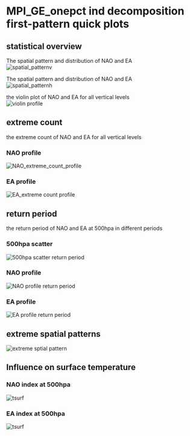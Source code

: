 



# MPI_GE_onepct ind decomposition first-pattern quick plots

## statistical overview


The spatial pattern and distribution of NAO and EA  
![spatial_patternv](plots/MPI_GE_onepct/ind_first_spatial_pattern_violin500hpa.png)

The spatial pattern and distribution of NAO and EA  
![spatial_patternh](plots/MPI_GE_onepct/ind_first_spatial_pattern_hist500hpa.png)

the violin plot of NAO and EA for all vertical levels  
![violin profile](plots/MPI_GE_onepct/ind_first_violin_profile.png)
## extreme count


the extreme count of NAO and EA for all vertical levels
### NAO profile
  
![NAO_extreme_count_profile](plots/MPI_GE_onepct/ind_first_NAO_extreme_count_profile.png)
### EA profile
  
![EA_extreme count profile](plots/MPI_GE_onepct/ind_first_EA_extreme_count_profile.png)
## return period


the return period of NAO and EA at 500hpa in different periods
### 500hpa scatter
  
![500hpa scatter return period](plots/MPI_GE_onepct/ind_first_NAO_return_period_scatter.png)
### NAO profile
  
![NAO profile return period](plots/MPI_GE_onepct/ind_first_NAO_return_period_profile.png)
### EA profile
  
![EA profile return period](plots/MPI_GE_onepct/ind_first_EA_return_period_profile.png)
## extreme spatial patterns
  
![extreme sptial pattern](plots/MPI_GE_onepct/ind_first_extreme_spatial_pattern_1000hpa.png)
## Influence on surface temperature

### NAO index at 500hpa
  
![tsurf](plots/MPI_GE_onepct/ind_first_composite_tsurf_NAO.png)
### EA index at 500hpa
  
![tsurf](plots/MPI_GE_onepct/ind_first_composite_tsurf_EA.png)